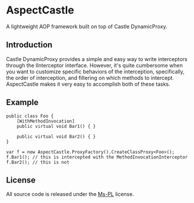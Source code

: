 AspectCastle
============

A lightweight AOP framework built on top of Castle DynamicProxy.

## Introduction
Castle DynamicProxy provides a simple and easy way to write interceptors through the IInterceptor interface.  However, it's quite cumbersome when you want to customize specific behaviors of the interception, specifically, the order of interception, and filtering on which methods to intercept.  AspectCastle makes it very easy to accomplish both of these tasks.

## Example
    public class Foo {
        [WithMethodInvocation]
        public virtual void Bar1() { }
        
        public virtual void Bar2() { }
    }

    var f = new AspectCastle.ProxyFactory().CreateClassProxy<Foo>();
    f.Bar1(); // this is intercepted with the MethodInvocationInterceptor
    f.Bar2(); // this is not

## License
All source code is released under the [Ms-PL](http://www.opensource.org/licenses/ms-pl) license.